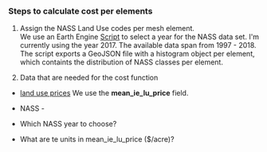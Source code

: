 ### Steps to calculate cost per elements

1.  Assign the NASS Land Use codes per mesh element.  <br />
We use an Earth Engine [Script](https://code.earthengine.google.com/4b38ae8c3362fd6da3c2eb6104648f1e) to select a year for the NASS data set. I'm currently using the year 2017. The available data span from 1997 - 2018. The script exports a GeoJSON file with a histogram object per element, which containts the distribution of NASS classes per element.

2. Data that are needed for the cost function <br />
- [land use prices](https://github.com/UCD-GW-Nitrate/C2VsimCG/blob/master/Rwrkspc/ie_c2vsim_landuse_saleprice.csv) We use the **mean_ie_lu_price** field.
- NASS - 




- Which NASS year to choose?
- What are te units in mean_ie_lu_price ($/acre)?


